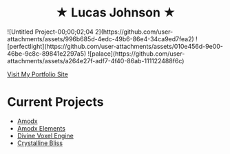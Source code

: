 <h1 align="center">
 &#9733; Lucas Johnson &#9733;
</h1>
![Untitled Project-00;00;02;04 2](https://github.com/user-attachments/assets/996b685d-4edc-49b6-86e4-34ca9ed7fea2)
![perfectlight](https://github.com/user-attachments/assets/010e456d-9e00-46be-9c8c-89841e2297a5)
![palace](https://github.com/user-attachments/assets/a264e27f-adf7-4f40-86ab-111122488f6c)

[Visit My Portfolio Site](https://portfolio.lucasdamianjohnson.dev/)

# Current Projects
- [Amodx](https://github.com/Amodx/Libraries)
- [Amodx Elements](https://github.com/Amodx/Elements)
- [Divine Voxel Engine](https://github.com/Divine-Star-Software/DivineVoxelEngine)
- [Crystalline Bliss](https://crystallinebliss.dev/)



